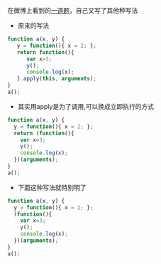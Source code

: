 在微博上看到的[一道题](http://weibo.com/1400854834/C6YFBC4w8?type=comment#_rnd1425524088730)，自己又写了其他种写法 

+ 原来的写法

```js
function a(x, y) {
   y = function(){ x = 2; };
   return function(){ 
      var x=3;
      y();
      console.log(x);
   }.apply(this, arguments);
}
a();
```

+ 其实用apply是为了调用,可以换成立即执行的方式

```js
function a(x, y) {
  y = function(){ x = 2; };
  return (function(){
    var x=3;
    y();
    console.log(x);
  })(arguments);
}
a();
```

+ 下面这种写法就特别明了

```js
function a(x, y) {
  y = function(){ x = 2; };
  (function(){
    var x=3;
    y();
    console.log(x);
  })(arguments);
}
a();
```
